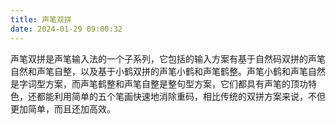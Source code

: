 ```yaml
---
title: 声笔双拼
date: 2024-01-29 09:00:32
---
```


声笔双拼是声笔输入法的一个子系列，它包括的输入方案有基于自然码双拼的声笔自然和声笔自整，以及基于小鹤双拼的声笔小鹤和声笔鹤整。声笔小鹤和声笔自然是字词型方案，而声笔鹤整和声笔自整是整句型方案，它们都具有声笔的顶功特色，还都能利用简单的五个笔画快速地消除重码，相比传统的双拼方案来说，不但更加简单，而且还加高效。
